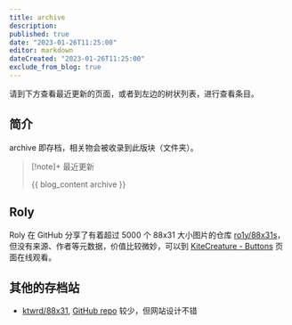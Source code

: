 ```yaml
---
title: archive
description:
published: true
date: "2023-01-26T11:25:00"
editor: markdown
dateCreated: "2023-01-26T11:25:00"
exclude_from_blog: true
---
```


请到下方查看最近更新的页面，或者到左边的树状列表，进行查看条目。

## 简介

archive 即存档，相关物会被收录到此版块（文件夹）。

> [!note]+ 最近更新
>
> {{ blog_content archive }}

## Roly

Roly 在 GitHub 分享了有着超过 5000 个 88x31 大小图片的仓库 [ro1y/88x31s][]，但没有来源、作者等元数据，价值比较微妙，可以到 [KiteCreature - Buttons](https://kitecreature.net/buttons/) 页面在线观看。

[ro1y/88x31s]: https://github.com/ro1y/88x31s

## 其他的存档站

+    [ktwrd/88x31](https://88x31.kate.pet), [GitHub repo](https://github.com/ktwrd/88x31) 较少，但网站设计不错
